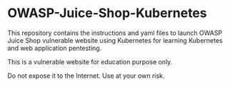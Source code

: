 # OWASP-Juice-Shop-Kubernetes
This repository contains the instructions and yaml files to launch OWASP Juice Shop vulnerable website using Kubernetes for learning Kubernetes and web application pentesting.

This is a vulnerable website for education purpose only. 

Do not expose it to the Internet. Use at your own risk.


